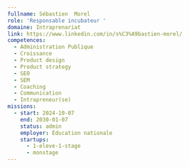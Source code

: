 ```yaml
---
fullname: Sébastien  Morel
role: 'Responsable incubateur '
domaine: Intraprenariat
link: https://www.linkedin.com/in/s%C3%A9bastien-morel/
competences:
  - Administration Publique
  - Croissance
  - Product design
  - Product strategy
  - SEO
  - SEM
  - Coaching
  - Communication
  - Intrapreneur(se)
missions:
  - start: 2024-10-07
    end: 2030-01-07
    status: admin
    employer: Éducation nationale
    startups:
      - 1-eleve-1-stage
      - monstage
---
```

